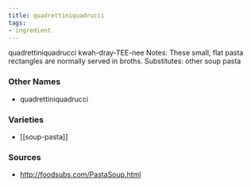 ```yaml
---
title: quadrettiniquadrucci
tags:
- ingredient
---
```

quadrettiniquadrucci kwah-dray-TEE-nee Notes: These small, flat pasta rectangles are normally served in broths. Substitutes: other soup pasta

### Other Names

* quadrettiniquadrucci

### Varieties

* [[soup-pasta]]

### Sources
* http://foodsubs.com/PastaSoup.html
